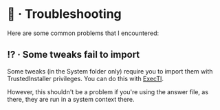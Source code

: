 # :wrench: · Troubleshooting

Here are some common problems that I encountered:

## :interrobang: · Some tweaks fail to import

Some tweaks (in the System folder only) require you to import them with TrustedInstaller privileges. You can do this with [ExecTI](https://winaero.com/download-execti-run-as-trustedinstaller/).

However, this shouldn't be a problem if you're using the answer file, as there, they are run in a system context there.
